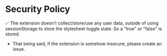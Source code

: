 # Security Policy
:white_check_mark: The extension doesn't collect/store/use any user data, outside of using sessionStorage to store the stylesheet toggle state. So a "true" or "false" is stored.
- That being said, if the extension is somehow insecure, please create an issue.
